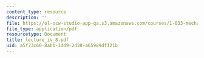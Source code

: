 ```yaml
---
content_type: resource
description: ''
file: https://ol-ocw-studio-app-qa.s3.amazonaws.com/courses/1-033-mechanics-of-material-systems-an-energy-approach-fall-2003/a5f73c608abb1dd92d38a65989df121b_lecture_iv_8.pdf
file_type: application/pdf
resourcetype: Document
title: lecture_iv_8.pdf
uid: a5f73c60-8abb-1dd9-2d38-a65989df121b
---
```


